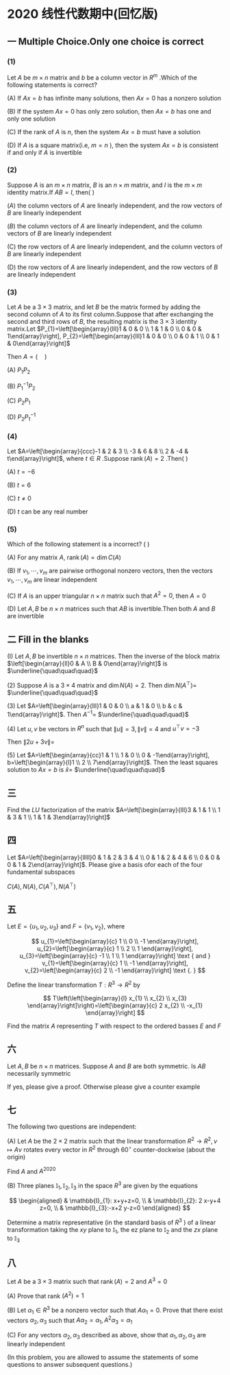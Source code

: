 # 2020 线性代数期中(回忆版)

## 一 Multiple Choice.Only one choice is correct

### (1)

Let $A$ be $m \times n$ matrix and $b$ be a column vector in $R^{m}$ .Which of the following statements is correct?

(A) If $A x=b$ has infinite many solutions, then $A x=0$ has a nonzero solution

(B) If the system $A x=0$ has only zero solution, then $Ax=b$ has one and only one solution

(C) If the rank of $A$ is $n$, then the system $A x=b$ must have a solution

(D) If $A$ is a square matrix(i.e, $m=n$ ), then the system $A x=b$ is consistent if and only if $A$ is invertible

### (2)

Suppose $A$ is an $m \times n$ matrix, $B$ is an $n \times m$ matrix, and $I$ is the $m \times m$ identity matrix.If $A B=I$, then( )

$(A)$ the column vectors of $A$ are linearly independent, and the row vectors of $B$ are linearly independent

$(B)$ the column vectors of $A$ are linearly independent, and the column vectors of $B$ are linearly independent

(C) the row vectors of $A$ are linearly independent, and the column vectors of $B$ are linearly independent

(D) the row vectors of $A$ are linearly independent, and the row vectors of $B$ are linearly independent

### (3)

Let $A$ be a $3 \times 3$ matrix, and let $B$ be the matrix formed by adding the second column of $A$ to its first column.Suppose that after exchanging the second and third rows of $B$,  the resulting matrix is the $3 \times 3$ identity matrix.Let $P_{1}=\left[\begin{array}{lll}1 & 0 & 0 \\ 1 & 1 & 0 \\ 0 & 0 & 1\end{array}\right], P_{2}=\left[\begin{array}{lll}1 & 0 & 0 \\ 0 & 0 & 1 \\ 0 & 1 & 0\end{array}\right]$

Then $A=( \quad )$

(A) $P_{1} P_{2}$

(B) $P_{1}^{-1} P_{2}$

(C) $P_{2} P_{1}$

(D) $P_{2} P_{1}^{-1}$

### (4)

Let $A=\left[\begin{array}{ccc}-1 & 2 & 3 \\ -3 & 6 & 8 \\ 2 & -4 & t\end{array}\right]$, where $t \in R$ .Suppose $\operatorname{rank}(A)=2$ .Then( )

(A) $t=-6$

(B) $t=6$

(C) $t \neq 0$

(D) $t$ can be any real number

### (5)

Which of the following statement is a incorrect? ( )

(A) For any matrix $A$,  $\operatorname{rank}(A)=\operatorname{dim} C(A)$

(B) If $v_{1}, \cdots, v_{m}$ are pairwise orthogonal nonzero vectors, then the vectors $v_{1}, \cdots, v_{m}$ are linear independent

(C) If $A$ is an upper triangular $n \times n$ matrix such that $A^{2}=0$, then $A=0$

(D) Let $A, B$ be $n \times n$ matrices such that $A B$ is invertible.Then both $A$ and $B$ are invertible

## 二 Fill in the blanks

(I) Let $A, B$ be invertible $n \times n$ matrices. Then the inverse of the block matrix $\left[\begin{array}{ll}0 & A \\ B & 0\end{array}\right]$ is $\underline{\quad\quad\quad}$

(2) Suppose $A$ is a $3 \times 4$ matrix and $\operatorname{dim} N(A)=2$. Then $\operatorname{dim} N\left(A^{\top}\right)=$ $\underline{\quad\quad\quad}$

(3) Let $A=\left[\begin{array}{lll}1 & 0 & 0 \\ a & 1 & 0 \\ b & c & 1\end{array}\right]$. Then $A^{-1}=$ $\underline{\quad\quad\quad}$

(4) Let $u, v$ be vectors in $R^{n}$ such that $\|u\|=3,\|v\|=4$ and $u^{\top} v=-3$

Then $\|2 u+3 v\|=$

(5) Let $A=\left[\begin{array}{cc}1 & 1 \\ 1 & 0 \\ 0 & -1\end{array}\right], b=\left[\begin{array}{l}1 \\ 2 \\ 7\end{array}\right]$. Then the least squares solution to $A x=b$ is $\hat{x}=$ $\underline{\quad\quad\quad}$

## 三

Find the $L U$ factorization of the matrix $A=\left[\begin{array}{lll}3 & 1 & 1 \\ 1 & 3 & 1 \\ 1 & 1 & 3\end{array}\right]$

## 四

Let $A=\left[\begin{array}{lllll}0 & 1 & 2 & 3 & 4 \\ 0 & 1 & 2 & 4 & 6 \\ 0 & 0 & 0 & 1 & 2\end{array}\right]$. Please give a basis ofor each of the four fundamental subspaces

$C(A), N(A), C\left(A^{\top}\right), N\left(A^{\top}\right)$

## 五

Let $E=\left\{u_{1}, u_{2}, u_{3}\right\}$ and $F=\left\{v_{1}, v_{2}\right\}$, where

$$
u_{1}=\left[\begin{array}{c}
1 \\
0 \\
-1
\end{array}\right], u_{2}=\left[\begin{array}{c}
1 \\
2 \\
1
\end{array}\right], u_{3}=\left[\begin{array}{c}
-1 \\
1 \\
1
\end{array}\right] \text { and } v_{1}=\left[\begin{array}{c}
1 \\
-1
\end{array}\right], v_{2}=\left[\begin{array}{c}
2 \\
-1
\end{array}\right] \text {. }
$$

Define the linear transformation $T: R^{3} \rightarrow R^{2}$ by

$$
T\left(\left[\begin{array}{l}
x_{1} \\
x_{2} \\
x_{3}
\end{array}\right]\right)=\left[\begin{array}{c}
2 x_{2} \\
-x_{1}
\end{array}\right]
$$

Find the matrix $A$ representing $T$ with respect to the ordered basses $E$ and $F$

## 六

Let $A, B$ be $n \times n$ matrices. Suppose $A$ and $B$ are both symmetric. Is $A B$ necessarily symmetric

If yes, please give a proof. Otherwise please give a counter example

## 七

The following two questions are independent:

(A) Let $A$ be the $2 \times 2$ matrix such that the linear transformation $R^{2} \rightarrow R^{2}, \nu \mapsto A \nu$ rotates every vector in $R^{2}$ through $60^{\circ}$ counter-dockwise (about the origin)

Find $A$ and $A^{2020}$

(B) Three planes $\mathbb{I}_{1}, \mathbb{I}_{2}, \mathbb{I}_{3}$ in the space $R^{3}$ are given by the equations

$$
\begin{aligned}
& \mathbb{I}_{1}: x+y+z=0, \\
& \mathbb{I}_{2}: 2 x-y+4 z=0, \\
& \mathbb{I}_{3}:-x+2 y-z=0
\end{aligned}
$$

Determine a matrix representative (in the standard basis of $R^{3}$ ) of a linear transformation taking the $x y$ plane to $\mathbb{I}_{1}$, the ez plane to $\mathbb{I}_{2}$ and the $z x$ plane to $\mathbb{I}_{3}$

## 八

Let $A$ be a $3 \times 3$ matrix such that $\operatorname{rank}(A)=2$ and $A^{3}=0$

(A) Prove that rank $\left(A^{2}\right)=1$

(B) Let $\alpha_{1} \in R^{3}$ be a nonzero vector such that $A \alpha_{1}=0$. Prove that there exist vectors $\alpha_{2}, \alpha_{3}$ such that $A \alpha_{2}=\alpha_{1}, A^{2} \alpha_{3}=\alpha_{1}$

(C) For any vectors $\alpha_{2}, \alpha_{3}$ described as above, show that $\alpha_{1}, \alpha_{2}, \alpha_{3}$ are linearly independent

(In this problem, you are allowed to assume the statements of some questions to answer subsequent questions.)
